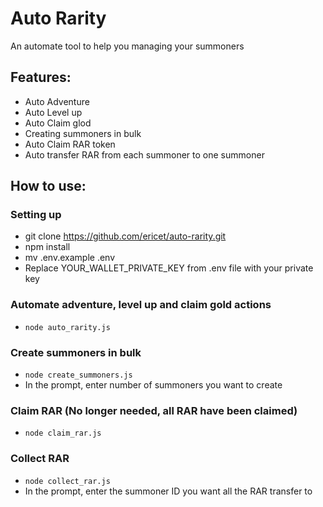 # Auto Rarity
An automate tool to help you managing your summoners

## Features:
* Auto Adventure
* Auto Level up
* Auto Claim glod
* Creating summoners in bulk
* Auto Claim RAR token
* Auto transfer RAR from each summoner to one summoner

## How to use:

### Setting up
* git clone https://github.com/ericet/auto-rarity.git
* npm install
* mv .env.example .env
* Replace YOUR_WALLET_PRIVATE_KEY from .env file with your private key


### Automate adventure, level up and claim gold actions
* `node auto_rarity.js` 


### Create summoners in bulk
* `node create_summoners.js`
* In the prompt, enter number of summoners you want to create

### Claim RAR (No longer needed, all RAR have been claimed)
* `node claim_rar.js`


### Collect RAR
* `node collect_rar.js`
* In the prompt, enter the summoner ID you want all the RAR transfer to





